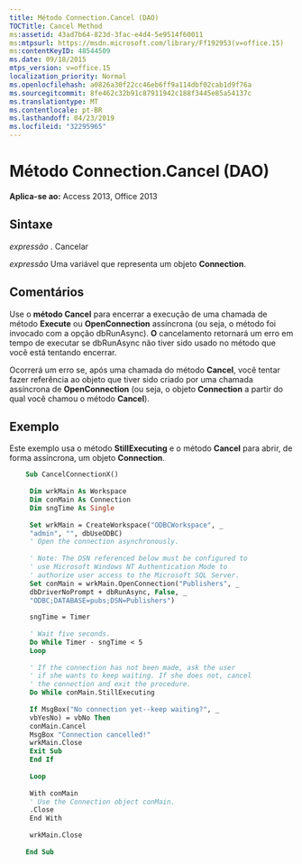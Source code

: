 ```yaml
---
title: Método Connection.Cancel (DAO)
TOCTitle: Cancel Method
ms:assetid: 43ad7b64-823d-3fac-e4d4-5e9514f60011
ms:mtpsurl: https://msdn.microsoft.com/library/Ff192953(v=office.15)
ms:contentKeyID: 48544509
ms.date: 09/18/2015
mtps_version: v=office.15
localization_priority: Normal
ms.openlocfilehash: a0826a30f22cc46eb6ff9a114dbf02cab1d9f76a
ms.sourcegitcommit: 8fe462c32b91c87911942c188f3445e85a54137c
ms.translationtype: MT
ms.contentlocale: pt-BR
ms.lasthandoff: 04/23/2019
ms.locfileid: "32295965"
---
```

# <a name="connectioncancel-method-dao"></a>Método Connection.Cancel (DAO)

**Aplica-se ao:** Access 2013, Office 2013

## <a name="syntax"></a>Sintaxe

*expressão* . Cancelar

*expressão* Uma variável que representa um objeto **Connection**.

## <a name="remarks"></a>Comentários

Use o **método Cancel** para encerrar a execução de uma chamada de método **Execute** ou **OpenConnection** assíncrona (ou seja, o método foi invocado com a opção dbRunAsync). **O** cancelamento retornará um erro em tempo de executar se dbRunAsync não tiver sido usado no método que você está tentando encerrar.

Ocorrerá um erro se, após uma chamada do método **Cancel**, você tentar fazer referência ao objeto que tiver sido criado por uma chamada assíncrona de **OpenConnection** (ou seja, o objeto **Connection** a partir do qual você chamou o método **Cancel**).

## <a name="example"></a>Exemplo

Este exemplo usa o método **StillExecuting** e o método **Cancel** para abrir, de forma assíncrona, um objeto **Connection**.

```vb
    Sub CancelConnectionX() 
     
     Dim wrkMain As Workspace 
     Dim conMain As Connection 
     Dim sngTime As Single 
     
     Set wrkMain = CreateWorkspace("ODBCWorkspace", _ 
     "admin", "", dbUseODBC) 
     ' Open the connection asynchronously. 
     
     ' Note: The DSN referenced below must be configured to 
     ' use Microsoft Windows NT Authentication Mode to 
     ' authorize user access to the Microsoft SQL Server. 
     Set conMain = wrkMain.OpenConnection("Publishers", _ 
     dbDriverNoPrompt + dbRunAsync, False, _ 
     "ODBC;DATABASE=pubs;DSN=Publishers") 
     
     sngTime = Timer 
     
     ' Wait five seconds. 
     Do While Timer - sngTime < 5 
     Loop 
     
     ' If the connection has not been made, ask the user 
     ' if she wants to keep waiting. If she does not, cancel 
     ' the connection and exit the procedure. 
     Do While conMain.StillExecuting 
     
     If MsgBox("No connection yet--keep waiting?", _ 
     vbYesNo) = vbNo Then 
     conMain.Cancel 
     MsgBox "Connection cancelled!" 
     wrkMain.Close 
     Exit Sub 
     End If 
     
     Loop 
     
     With conMain 
     ' Use the Connection object conMain. 
     .Close 
     End With 
     
     wrkMain.Close 
     
    End Sub
```
